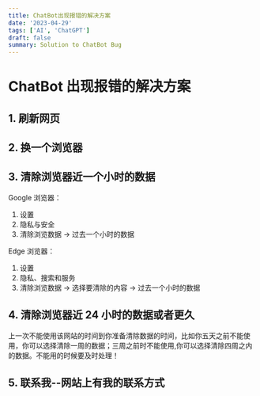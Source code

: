 ```yaml
---
title: ChatBot出现报错的解决方案
date: '2023-04-29'
tags: ['AI', 'ChatGPT']
draft: false
summary: Solution to ChatBot Bug
---
```


# ChatBot 出现报错的解决方案

## 1. 刷新网页

## 2. 换一个浏览器

## 3. 清除浏览器近一个小时的数据

Google 浏览器：

1. 设置
2. 隐私与安全
3. 清除浏览数据 -> 过去一个小时的数据

Edge 浏览器：

1. 设置
2. 隐私、搜索和服务
3. 清除浏览数据 -> 选择要清除的内容 -> 过去一个小时的数据

## 4. 清除浏览器近 24 小时的数据或者更久

上一次不能使用该网站的时间到你准备清除数据的时间，比如你五天之前不能使用，你可以选择清除一周的数据；三周之前时不能使用,你可以选择清除四周之内的数据。不能用的时候要及时处理！

## 5. 联系我--网站上有我的联系方式
